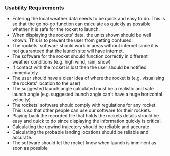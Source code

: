 ### Usability Requirements

*  Entering the local weather data needs to be quick and easy to do. This is so that the go no-go function can calculate as quickly as possible whether it is safe for the rocket to launch.
*  When displaying the rockets' data, the units shown should be well known. This is to prevent the user from getting confused.
*  The rockets' software should work in areas without internet since it is not guaranteed that the launch site will have internet.
*  The software for the rocket should function correctly in different weather conditions (e.g. high wind, rain, snow)
*  If contact with the rocket is lost then the user should be notified immediately
*  The user should have a clear idea of where the rocket is (e.g. visualising the rockets' location to the user)
*  The suggested launch angle calculated must be a realistic and safe launch angle (e.g. suggested launch angle can't have a huge horizontal velocity)
*  The rockets' software should comply with regulations for any rocket. This is so that other people can use our software for their rockets.
*  Playing back the recorded file that holds the rockets details should be easy and quick to do since displaying the information quickly is critical.
*  Calculating the upwind trajectory should be reliable and accurate
*  Calculating the probable landing locations should be reliable and accurate.
*  The software should let the rocket know when launch is imminent as soon as possible